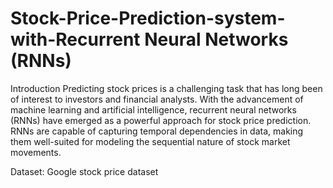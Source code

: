 # Stock-Price-Prediction-system-with-Recurrent Neural Networks (RNNs)

Introduction
Predicting stock prices is a challenging task that has long been of interest to investors and financial analysts. With the advancement of machine learning and artificial intelligence, recurrent neural networks (RNNs) have emerged as a powerful approach for stock price prediction. RNNs are capable of capturing temporal dependencies in data, making them well-suited for modeling the sequential nature of stock market movements.

Dataset: Google stock price dataset

